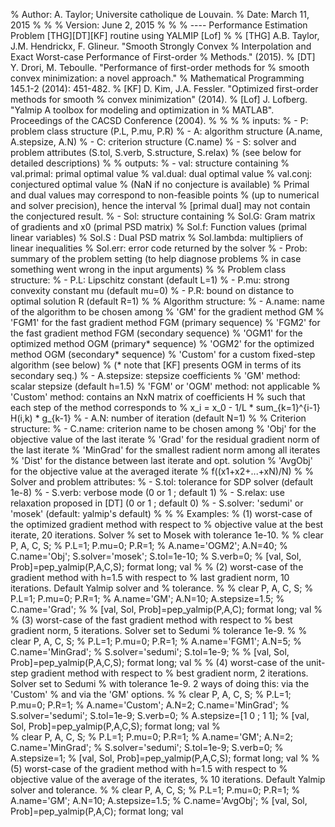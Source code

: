 %   Author: A. Taylor; Universite catholique de Louvain.
%   Date:   March 11, 2015
%
%
%   Version: June 2, 2015
%
%
% ---- Performance Estimation Problem [THG][DT][KF] routine using YALMIP [Lof]
%
% [THG] A.B. Taylor, J.M. Hendrickx, F. Glineur. "Smooth Strongly Convex
%       Interpolation and Exact Worst-case Performance of First-order
%       Methods." (2015).
% [DT] Y. Drori, M. Teboulle. "Performance of first-order methods for
%      smooth convex minimization: a novel approach."
%      Mathematical Programming 145.1-2 (2014): 451-482.
% [KF] D. Kim, J.A. Fessler. "Optimized first-order methods for smooth
%      convex minimization" (2014).
% [Lof] J. Lofberg. "Yalmip A toolbox for modeling and optimization in
%       MATLAB". Proceedings of the CACSD Conference (2004).
%
%
%
%   inputs:
%         - P: problem class structure  (P.L, P.mu, P.R)
%         - A: algorithm structure      (A.name, A.stepsize, A.N)
%         - C: criterion structure      (C.name)
%         - S: solver and problem attributes (S.tol, S.verb, S.structure, S.relax)
%         (see below for detailed descriptions)
%
%   outputs:
%         - val: structure containing
%              val.primal: primal optimal value
%              val.dual:   dual optimal value
%              val.conj:   conjectured optimal value 
%                          (NaN if no conjecture is available)
%           Primal and dual values may correspond to non-feasible points
%           (up to numerical and solver precision), hence the interval
%           [primal dual] may not contain the conjectured result. 
%         - Sol: structure containing
%              Sol.G:      Gram matrix of gradients and x0 (primal PSD matrix)
%              Sol.f:      Function values (primal linear variables)
%              Sol.S :     Dual PSD matrix 
%              Sol.lambda: multipliers of linear inequalities
%              Sol.err:    error code returned by the solver 
%         - Prob: summary of the problem setting (to help diagnose problems
%           in case something went wrong in the input arguments)
%
%   Problem class structure:
%         - P.L:    Lipschitz constant (default L=1)
%         - P.mu:   strong convexity constant mu (default mu=0)
%         - P.R:    bound on distance to optimal solution R (default R=1)
%
%   Algorithm structure:
%         - A.name: name of the algorithm to be chosen among
%              'GM' for the gradient method GM
%              'FGM1' for the fast gradient method FGM (primary sequence)
%              'FGM2' for the fast gradient method FGM (secondary sequence)
%              'OGM1' for the optimized method OGM (primary* sequence)
%              'OGM2' for the optimized method OGM (secondary* sequence)
%              'Custom' for a custom fixed-step algorithm (see below)
%           (* note that [KF] presents OGM in terms of its secondary seq.)
%         - A.stepsize: stepsize coefficients
%              'GM' method: scalar stepsize (default h=1.5)
%              'FGM' or 'OGM' method: not applicable
%              'Custom' method: contains an NxN matrix of coefficients H
%               such that each step of the method corresponds to 
%               x_i = x_0 - 1/L * sum_{k=1}^{i-1} H(i,k) * g_{k-1}
%         - A.N: number of iteration (default N=1)
%
%   Criterion structure:
%         - C.name: criterion name to be chosen among
%              'Obj' for the objective value of the last iterate
%              'Grad' for the residual gradient norm of the last iterate
%              'MinGrad' for the smallest radient norm among all iterates
%              'Dist' for the distance between last iterate and opt. solution 
%              'AvgObj' for the objective value at the averaged iterate
%                       f((x1+x2+...+xN)/N)
%
%   Solver and problem attributes:
%         - S.tol: tolerance for SDP solver (default 1e-8)
%         - S.verb: verbose mode (0 or 1 ; default 1)
%         - S.relax: use relaxation proposed in [DT] (0 or 1 ; default 0)
%         - S.solver: 'sedumi' or 'mosek' (default: yalmip's default)
%
%
%   Examples:
%         (1) worst-case of the optimized gradient method with respect to
%             objective value at the best iterate, 20 iterations. Solver
%             set to Mosek with tolerance 1e-10.
%
%           clear P, A, C, S;
%           P.L=1; P.mu=0; P.R=1;
%           A.name='OGM2'; A.N=40; 
%           C.name='Obj'; S.solver='mosek'; S.tol=1e-10;
%           S.verb=0;
%           [val, Sol, Prob]=pep_yalmip(P,A,C,S); format long; val
%
%         (2) worst-case of the gradient method with h=1.5 with respect to
%             last gradient norm, 10 iterations. Default Yalmip solver and
%             tolerance.
%
%           clear P, A, C, S;
%           P.L=1; P.mu=0; P.R=1;
%           A.name='GM'; A.N=10; A.stepsize=1.5;
%           C.name='Grad';
% 
%           [val, Sol, Prob]=pep_yalmip(P,A,C); format long; val
%
%         (3) worst-case of the fast gradient method with respect to
%             best gradient norm, 5 iterations. Solver set to Sedumi
%             tolerance 1e-9.
%
%           clear P, A, C, S;
%           P.L=1; P.mu=0; P.R=1;
%           A.name='FGM1'; A.N=5;
%           C.name='MinGrad';
%           S.solver='sedumi'; S.tol=1e-9;
% 
%           [val, Sol, Prob]=pep_yalmip(P,A,C,S); format long; val
%
%         (4) worst-case of the unit-step gradient method with respect to
%             best gradient norm, 2 iterations. Solver set to Sedumi
%             with tolerance 1e-9. 2 ways of doing this: via the 'Custom'
%             and via the 'GM' options.
%
%           clear P, A, C, S;
%           P.L=1; P.mu=0; P.R=1;
%           A.name='Custom'; A.N=2; C.name='MinGrad';
%           S.solver='sedumi'; S.tol=1e-9; S.verb=0;
%           A.stepsize=[1 0 ; 1 1];
%           [val, Sol, Prob]=pep_yalmip(P,A,C,S); format long; val
%           
%           clear P, A, C, S;
%           P.L=1; P.mu=0; P.R=1;
%           A.name='GM'; A.N=2; C.name='MinGrad';
%           S.solver='sedumi'; S.tol=1e-9; S.verb=0;
%           A.stepsize=1;
%           [val, Sol, Prob]=pep_yalmip(P,A,C,S); format long; val
%
%         (5) worst-case of the gradient method with h=1.5 with respect to
%             objective value of the average of the iterates, 
%             10 iterations. Default Yalmip solver and tolerance.
%
%           clear P, A, C, S;
%           P.L=1; P.mu=0; P.R=1;
%           A.name='GM'; A.N=10; A.stepsize=1.5;
%           C.name='AvgObj';
%           [val, Sol, Prob]=pep_yalmip(P,A,C); format long; val
